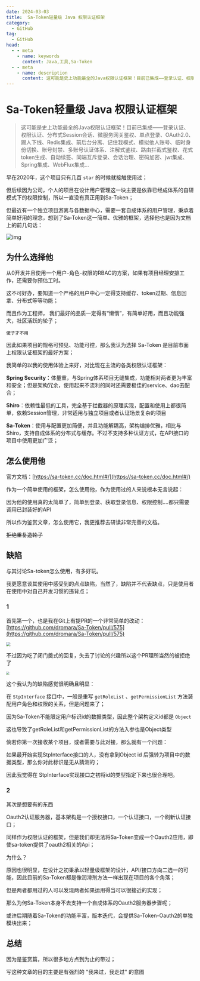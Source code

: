 ```yaml
---
date: 2024-03-03
title:  Sa-Token轻量级 Java 权限认证框架
category: 
  - GitHub
tag:
  - GitHub
head:
  - - meta
    - name: keywords
      content: Java,工具,Sa-Token
  - - meta
    - name: description
      content: 这可能是史上功能最全的Java权限认证框架！目前已集成——登录认证、权限认证、分布式Session会话、
---
```

# Sa-Token轻量级 Java 权限认证框架

> 这可能是史上功能最全的Java权限认证框架！目前已集成——登录认证、权限认证、分布式Session会话、微服务网关鉴权、单点登录、OAuth2.0、踢人下线、Redis集成、前后台分离、记住我模式、模拟他人账号、临时身份切换、账号封禁、多账号认证体系、注解式鉴权、路由拦截式鉴权、花式token生成、自动续签、同端互斥登录、会话治理、密码加密、jwt集成、Spring集成、WebFlux集成...

早在2020年，这个项目只有几百 `star` 的时候就接触使用过；

但后续因为公司，个人的项目在设计用户管理这一块主要是依靠已经成体系的自研模式下的权限控制，所以一直没有真正用到Sa-Token；

但最近有一个独立项目游离与各数据中心，需要一套自成体系的用户管理，秉承着简单好用的理念，想到了Sa-Token这一简单、优雅的框架，选择他也是因为文档上的前几句话：

![img](https://leyunone-img.oss-cn-hangzhou.aliyuncs.com/image/2024-03-01/9158a4ae-2ef8-4824-a90e-fe57de6dd0ab.png)

## 为什么选择他

从0开发并且使用一个用户-角色-权限的RBAC的方案，如果有项目经理安排工作，还需要你预估工时。

这不可好办，要知道一个严格的用户中心一定得支持缓存、token过期、信息回拿、分布式等等功能；

而且作为工程师， 我们最好的品质一定得有“懒惰”，有简单好用，而且功能强大，社区活跃的轮子；

`傻子才不用`

因此如果项目的规格可预见、功能可控，那么我认为选择 Sa-Token 是目前市面上权限认证框架的最好方案；

我简单的以我的使用体验上来好，对比现在主流的各类权限认证框架：

 **Spring Security**：体量重，与Spring体系项目无缝集成，功能相对两者更为丰富和安全；但是架构冗余，使用起来不流利的同时还需要极佳的service、dao去配合；

**Shiro**：依赖性最低的工具，完全基于拦截器的原理实现，配置和使用上都很简单，依赖Session管理，非常适用与独立项目或者认证场景复杂的项目

**Sa-Token**：使用与配置更加简便，并且功能解耦高，架构编排优雅，相比与Shiro，支持自成体系的分布式与缓存。不过不支持多种认证方式，在API接口的项目中使用更加广泛；

## 怎么使用他

官方文档：[https://sa-token.cc/doc.html#/](https://sa-token.cc/doc.html#/)

作为一个简单使用的框架，怎么使用他，作为使用过的人来说根本无言说起：

因为他的使用真的太简单了，简单到登录、获取登录信息、权限控制....都只需要调用已封装好的API

所以作为鉴赏文章，怎么使用它，我更推荐去研读非常完善的文档。

~~拒绝重复造轮子~~

## 缺陷

与其讨论Sa-token怎么使用，有多好玩。

我更愿意谈其使用中感受到的点点缺陷，当然了，缺陷并不代表缺点，只是使用者在使用中对自己开发习惯的违背点；

### **1**

首先第一个，也是我在Git上有提PR的一个非常简单的改动：[https://github.com/dromara/Sa-Token/pull/575](https://github.com/dromara/Sa-Token/pull/575)

<img src="https://leyunone-img.oss-cn-hangzhou.aliyuncs.com/image/2024-03-05/aa16fbdf-b1f5-4996-b37a-33e84e6bd483.png" style="zoom: 67%;" />

不过因为吃了闭门羹式的回复，失去了讨论的兴趣所以这个PR理所当然的被拒绝了

<img src="https://leyunone-img.oss-cn-hangzhou.aliyuncs.com/image/2024-03-05/7b96fb74-7a25-43c8-b76b-d8d70b6abd38.png" style="zoom: 50%;" />

这个我认为的缺陷感觉很明确且明显：

在 `StpInterface` 接口中，一般是重写 `getRoleList` 、`getPermissionList` 方法装配用户角色和权限的关系，但是问题来了；

因为Sa-Token不能限定用户标识id的数据类型，因此整个架构定义id都是 `Object`

这也导致了getRoleList和getPermissionList的方法入参也是Object类型

倘若你第一次接收某个项目，或者需要与此对接，那么就有一个问题：

如果最开始实现StpInterface接口的人，没有拿到Object id 后强转为项目中的数据类型，那么你对此标识是无从猜测的；

因此我觉得在 StpInterface实现接口之初将id的类型指定下来也很合理吧。

### 2

其次是想要有的东西

Oauth2认证服务器，基本架构是一个授权接口，一个认证接口，一个刷新认证接口；

同样作为权限认证的框架，但是我们却无法将Sa-Token变成一个Oauth2应用，即使sa-token提供了oauth2相关的Api；

为什么？

原因也很明显，在设计之初秉承以轻量级框架的设计，API/接口方向二选一的可能，因此目前的Sa-Token都是像润滑剂方法一样出现在项目的各个角落；

但是两者都用过的人可以发现两者如果运用得当可以很接近的实现；

那么为何Sa-Token本身不去支持一个自成体系的Oauth2服务器步骤呢；

或许后期随着Sa-Token的功能丰富，版本迭代，会提供Sa-Token-Oauth2的单独模块出来；

## 总结

因为是鉴赏篇，所以很多地方点到为止的带过；

写这种文章的目的主要是有强烈的 "我来过，我走过" 的意图

